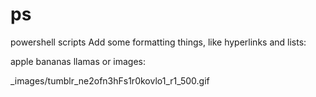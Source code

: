 # ps
powershell scripts
Add some formatting things, like hyperlinks and lists:

apple
bananas
llamas
or images:

_images/tumblr_ne2ofn3hFs1r0kovlo1_r1_500.gif
